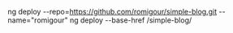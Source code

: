 ng deploy --repo=https://github.com/romigour/simple-blog.git --name="romigour"
ng deploy --base-href /simple-blog/ 
